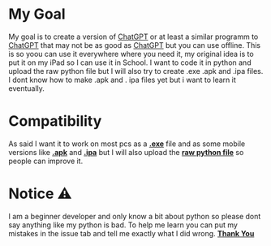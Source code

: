 # My Goal
My goal is to create a version of [ChatGPT](https://www.chatgpt.com) or at least a similar programm to [ChatGPT](https://www.chatgpt.com) that may not be as good as [ChatGPT](https://www.chatgpt.com) but you can use offline. This is so yoou can use it everywhere where you need it, my original idea is to put it on my iPad so I can use it in School. I want to code it in python and upload the raw python file but I will also try to create .exe .apk and .ipa files. I dont know how to make .apk and . ipa files yet but i want to learn it eventually.

# Compatibility
As said I want it to work on most pcs as a **<ins>.exe</ins>** file and as some mobile versions like **<ins>.apk</ins>** and **<ins>.ipa</ins>** but I will also upload the **<ins>raw python file</ins>** so people can improve it.

# Notice ⚠
I am a beginner developer and only know a bit about python so please dont say anything like my python is bad. To help me learn you can put my mistakes in the issue tab and tell me exactly what I did wrong. **<ins>Thank You</ins>**
